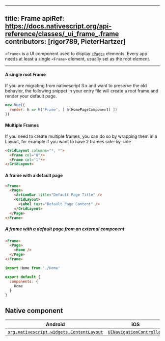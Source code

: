 
---
title: Frame
apiRef: https://docs.nativescript.org/api-reference/classes/_ui_frame_.frame
contributors: [rigor789, PieterHartzer]
---

`<Frame>` is a UI component used to display [`<Page>`](/en/docs/elements/components/page) elements. Every app needs at least a single `<Frame>`  element, usually set as the root element. 

---

#### A single root Frame

If you are migrating from nativescript 3.x and want to preserve the old behavior, the following snippet in your entry file will create a root frame and render your default page.

```js
new Vue({
  render: h => h('Frame', [ h(HomePageComponent) ])
})
```

#### Multiple Frames

If you need to create multiple frames, you can do so by wrapping them in a Layout, for example if you want to have 2 frames side-by-side

```html
<GridLayout columns="*, *">
  <Frame col="0"/>
  <Frame col="1"/>
</GridLayout>
```

#### A frame with a default page

```html
<Frame>
  <Page>
    <ActionBar title="Default Page Title" />
    <GridLayout>
      <Label text="Default Page Content" />
    </GridLayout>
  </Page>
</Frame>
```

##### A frame with a default page from an external component

```html
<Frame>
  <Page>
    <Home />
  </Page>
</Frame>
```

```js
import Home from './Home'

export default {
  components: {
    Home
  }
}
```

## Native component

| Android | iOS |
|---------|-----|
| [`org.nativescript.widgets.ContentLayout`](https://github.com/NativeScript/tns-core-modules-widgets/blob/master/android/widgets/src/main/java/org/nativescript/widgets/ContentLayout.java) | [`UINavigationController`](https://developer.apple.com/documentation/uikit/uinavigationcontroller)
